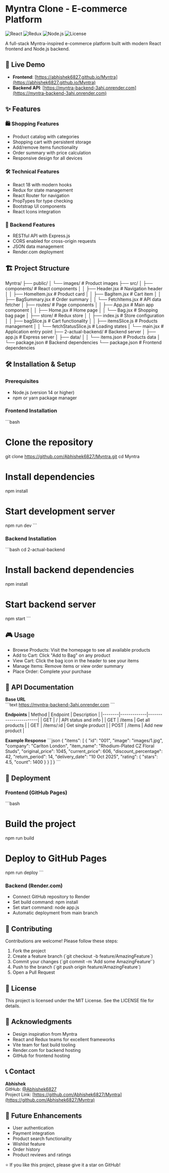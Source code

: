 # Myntra Clone - E-commerce Platform

![React](https://img.shields.io/badge/React-18.2.0-blue)
![Redux](https://img.shields.io/badge/Redux-8.1.3-purple)
![Node.js](https://img.shields.io/badge/Node.js-Express-green)
![License](https://img.shields.io/badge/License-MIT-yellow)

A full-stack Myntra-inspired e-commerce platform built with modern React frontend and Node.js backend.

## 🚀 Live Demo

- **Frontend**: [https://abhishek6827.github.io/Myntra](https://abhishek6827.github.io/Myntra)
- **Backend API**: [https://myntra-backend-3ahi.onrender.com](https://myntra-backend-3ahi.onrender.com)

## ✨ Features

### 🛍️ Shopping Features
- Product catalog with categories
- Shopping cart with persistent storage
- Add/remove items functionality
- Order summary with price calculation
- Responsive design for all devices

### 🛠️ Technical Features
- React 18 with modern hooks
- Redux for state management
- React Router for navigation
- PropTypes for type checking
- Bootstrap UI components
- React Icons integration

### 🔧 Backend Features
- RESTful API with Express.js
- CORS enabled for cross-origin requests
- JSON data management
- Render.com deployment

## 🏗️ Project Structure
Myntra/
├── public/
│ └── images/ # Product images
├── src/
│ ├── components/ # React components
│ │ ├── Header.jsx # Navigation header
│ │ ├── HomeItem.jsx # Product card
│ │ ├── BagItem.jsx # Cart item
│ │ ├── BagSummary.jsx # Order summary
│ │ └── FetchItems.jsx # API data fetcher
│ ├── routes/ # Page components
│ │ ├── App.jsx # Main app component
│ │ ├── Home.jsx # Home page
│ │ └── Bag.jsx # Shopping bag page
│ ├── store/ # Redux store
│ │ ├── index.js # Store configuration
│ │ ├── bagSlice.js # Cart functionality
│ │ ├── itemsSlice.js # Products management
│ │ └── fetchStatusSlice.js # Loading states
│ └── main.jsx # Application entry point
├── 2-actual-backend/ # Backend server
│ ├── app.js # Express server
│ ├── data/
│ │ └── items.json # Products data
│ └── package.json # Backend dependencies
└── package.json # Frontend dependencies

## 🛠️ Installation & Setup

### Prerequisites
- Node.js (version 14 or higher)
- npm or yarn package manager

### Frontend Installation
\`\`\`bash
# Clone the repository
git clone https://github.com/Abhishek6827/Myntra.git
cd Myntra

# Install dependencies
npm install

# Start development server
npm run dev
\`\`\`

### Backend Installation
\`\`\`bash
cd 2-actual-backend

# Install backend dependencies
npm install

# Start backend server
npm start
\`\`\`

## 🎮 Usage
- Browse Products: Visit the homepage to see all available products
- Add to Cart: Click "Add to Bag" on any product
- View Cart: Click the bag icon in the header to see your items
- Manage Items: Remove items or view order summary
- Place Order: Complete your purchase

## 🔌 API Documentation

**Base URL**  
\`\`\`text
https://myntra-backend-3ahi.onrender.com
\`\`\`

**Endpoints**
| Method | Endpoint     | Description           |
|--------|-------------|-----------------------|
| GET    | /           | API status and info   |
| GET    | /items      | Get all products      |
| GET    | /items/:id  | Get single product    |
| POST   | /items      | Add new product       |

**Example Response**
\`\`\`json
{
  "items": [
    {
      "id": "001",
      "image": "images/1.jpg",
      "company": "Carlton London",
      "item_name": "Rhodium-Plated CZ Floral Studs",
      "original_price": 1045,
      "current_price": 606,
      "discount_percentage": 42,
      "return_period": 14,
      "delivery_date": "10 Oct 2025",
      "rating": {
        "stars": 4.5,
        "count": 1400
      }
    }
  ]
}
\`\`\`

## 🚀 Deployment

### Frontend (GitHub Pages)
\`\`\`bash
# Build the project
npm run build

# Deploy to GitHub Pages
npm run deploy
\`\`\`

### Backend (Render.com)
- Connect GitHub repository to Render
- Set build command: npm install
- Set start command: node app.js
- Automatic deployment from main branch

## 🤝 Contributing
Contributions are welcome! Please follow these steps:
1. Fork the project
2. Create a feature branch (\`git checkout -b feature/AmazingFeature\`)
3. Commit your changes (\`git commit -m 'Add some AmazingFeature'\`)
4. Push to the branch (\`git push origin feature/AmazingFeature\`)
5. Open a Pull Request

## 📝 License
This project is licensed under the MIT License. See the LICENSE file for details.

## 🙏 Acknowledgments
- Design inspiration from Myntra
- React and Redux teams for excellent frameworks
- Vite team for fast build tooling
- Render.com for backend hosting
- GitHub for frontend hosting

## 📞 Contact
**Abhishek**  
GitHub: [@Abhishek6827](https://github.com/Abhishek6827)  
Project Link: [https://github.com/Abhishek6827/Myntra](https://github.com/Abhishek6827/Myntra)

## 🎯 Future Enhancements
- User authentication
- Payment integration
- Product search functionality
- Wishlist feature
- Order history
- Product reviews and ratings

⭐ If you like this project, please give it a star on GitHub!
